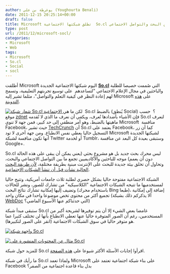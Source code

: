 ```yaml
---
author: يوغرطة بن علي (Youghourta Benali)
date: 2011-12-15 20:25:14+00:00
draft: false
title: Microsoft تطلق شبكتها الاجتماعية  So.cl التي تمزج ما بين البحث والتواصل الاجتماعي
type: post
url: /2011/12/microsoft-socl/
categories:
- Microsoft
- Web
tags:
- Microsoft
- So.cl
- Social
- socl
---
```


أطلقت Microsoft اليوم شبكتها الاجتماعية الجديدة **[So.cl](http://www.so.cl/)** التي صُممت خصيصا للطلبة والباحثين في مجال الإعلام الاجتماعي "لتساعدهم  على توسيع تجربتهم التعليمية، وتسمح لهم إعادة النظر في كيفية التعلم والتواصل"، مثلما تشير إليه Microsoft على [هذه التدوينة](http://research.microsoft.com/en-us/news/features/socl-121511.aspx).







[![شعار شبكة So.cl الاجتماعية](http://www.it-scoop.com/wp-content/uploads/2011/12/so.cl_.png)
](http://www.it-scoop.com/wp-content/uploads/2011/12/so.cl_.png) لكن ما هي  So.cl بالضبط (يُنطق Social) ؟  حسب موقع [zdnet](http://www.zdnet.com/blog/microsoft/microsoft-takes-the-wraps-off-its-socl-social-search-project/11442) فإن الأشياء بأضدادها تُعرف، ويكفي أن نعرف ما الذي لا تُقدمه So.cl لنعرف ماهيتها بالضبط، وهو أمر منطقي إلى حد كبير، فمن جهة لا تنوي Microsoft  منافسة Facebook، حيث تشير [TechCrunch](http://techcrunch.com/2011/12/15/microsoft-launches-so-cl-as-a-social-network-for-students/) أن So.cl يعتمد على Facebook، كما أن زر التسجيل حاليا يعطي نفس الانطباع. ومن جهة أخرى لا تود Microsoft لشبكتها الجديدة أنها تكون منافسة لشبكة Twitter أو لخدمة Tumblr، وستبقى بعيدة كل البعد عن منافسة Google+.




So.cl ليس محرك بحث جديد بل هو مشروع بحثي (يعني يمكن أن يبقى على هذه الحالة دون أن يعمم) موجه للباحثين والأكاديميين تجمع ما بين التواصل الاجتماعي والبحث، وتحاول أن تخلق بيئة جديدة للبحث على الإنترنت مبنية بطريقة مختلفة، [لأن طريقة البحث الحالية نشأت قبل أن تنشأ الشبكات الاجتماعية](http://www.geekwire.com/2011/microsoft-opening-socl-research-experiment-social-learning).




الشبكة الاجتماعية مفتوحة حاليا بشكل حصري لطلبة ثلاث جامعات أمريكية، وتتيح حاليا لمستخدميها ما تتيحه الشبكات الاجتماعية "الكلاسيكية" من تشارك للصور، ونشر للحالات وتضيف إليها إمكانية تشارك نتائج البحث (باستخدام محرك Bing طبعا)، إضافة إلى إمكانية تجميع أكثر من محتوى تخص موضوعا واحدا في مكان واحد (ألا يذكركم ذلك بشبكة [WebDoc](../2011/12/webdoc/) التي حدثناكم عنها الأسبوع الماضي؟)




ستبقى مبدأ شبكة So.cl غامضا بعض الشيء إلا أن يتم توفيرها لشريحة أكبر من المستخدمين، رغم أن الصور المتوفرة حاليا عنها تعطي الانطباع بأنها لن تختلف كثيرا عما هو متوفر حاليا في سوق الشبكات الاجتماعية (انقر على الصور لتكبيرها).




[![واجهة شبكة So.cl](http://www.it-scoop.com/wp-content/uploads/2011/12/socl-interface-300x167.png)
](http://www.it-scoop.com/wp-content/uploads/2011/12/socl-interface.png)




[![مثال عن المحتويات المنشورة على So.cl](http://www.it-scoop.com/wp-content/uploads/2011/12/soclfeed-291x300.png)
](http://www.it-scoop.com/wp-content/uploads/2011/12/soclfeed.png)




للمزيد حول شبكة So.cl اقرأوا إجابات الأسئلة الأكثر شيوعا على [هذه الصفحة](http://www.so.cl/about/faq).




ما رأيك في شبكة So.cl ولماذا تعمد Microsoft على بناء شبكة اجتماعية تعتمد على Facebook بدل بناء قاعدة اجتماعية من الصفر؟
